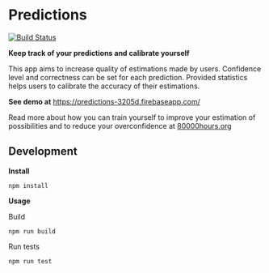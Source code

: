 # Predictions

[![Build Status](https://travis-ci.org/uuzaix/predictions.svg?branch=master)](https://travis-ci.org/uuzaix/predictions)

**Keep track of your predictions and calibrate yourself**

This app aims to increase quality of estimations made by users. Confidence level and correctness can be set for each prediction. Provided statistics helps users to calibrate the accuracy of their estimations.

**See demo at**
https://predictions-3205d.firebaseapp.com/

Read more about how you can train yourself to improve your estimation of possibilities and to reduce your overconfidence at [80000hours.org](https://80000hours.org/2013/05/estimation-part-i-how-to-do-it/)


## Development

**Install**

```
npm install
```

**Usage**

Build
```
npm run build
```

Run tests
```
npm run test
```